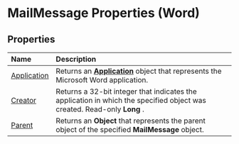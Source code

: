 
# MailMessage Properties (Word)

## Properties



|**Name**|**Description**|
|:-----|:-----|
|[Application](43c11760-41e9-e05f-2ff1-29f6b8bee0f0.md)|Returns an  **[Application](d1cf6f8f-4e88-bf01-93b4-90a83f79cb44.md)** object that represents the Microsoft Word application.|
|[Creator](6e5fbcf4-965d-c932-fc6c-0f6d61cb53c0.md)|Returns a 32-bit integer that indicates the application in which the specified object was created. Read-only  **Long** .|
|[Parent](abfa1de2-dd9e-3a51-87c8-5d7ad9552add.md)|Returns an  **Object** that represents the parent object of the specified **MailMessage** object.|
